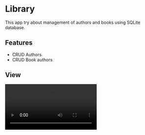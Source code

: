 # Library

This app try about management of authors and books using SQLite database.

## Features
- CRUD Authors
- CRUD Book authors

## View
![Example of Library app](example-library.mp4)